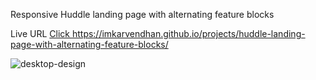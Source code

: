 Responsive Huddle landing page with alternating feature blocks

Live URL [ Click ](https://imkarvendhan.github.io/projects/huddle-landing-page-with-alternating-feature-blocks/)
https://imkarvendhan.github.io/projects/huddle-landing-page-with-alternating-feature-blocks/

![desktop-design](https://github.com/imkarvendhan/imkarvendhan.github.io/assets/139115888/5878983e-4453-406f-9abf-6630a15554dd)
